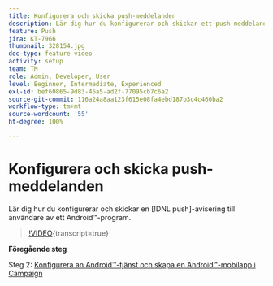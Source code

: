 ```yaml
---
title: Konfigurera och skicka push-meddelanden
description: Lär dig hur du konfigurerar och skickar ett push-meddelande till Android™-appanvändare.
feature: Push
jira: KT-7966
thumbnail: 328154.jpg
doc-type: feature video
activity: setup
team: TM
role: Admin, Developer, User
level: Beginner, Intermediate, Experienced
exl-id: bef60865-9d83-46a5-ad2f-77095cb7c6a2
source-git-commit: 116a24a8aa123f615e08fa4ebd187b3c4c460ba2
workflow-type: tm+mt
source-wordcount: '55'
ht-degree: 100%

---
```


# Konfigurera och skicka push-meddelanden

Lär dig hur du konfigurerar och skickar en [!DNL push]-avisering till användare av ett Android™-program.

>[!VIDEO](https://video.tv.adobe.com/v/328154?quality=12&learn=on){transcript=true}

**Föregående steg**

Steg 2: [Konfigurera an Android™-tjänst och skapa en Android™-mobilapp i Campaign](/help/tutorial-get-started-with-push-notifications-for-android/configure-an-android-service-in-campaign.md)
